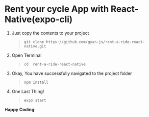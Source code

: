 # Rent your cycle App with React-Native(expo-cli)

1. Just copy the contents to your project 
   > `git clone https://github.com/gyan-js/rent-a-ride-react-native.git`
2. Open Terminal
   > `cd 
rent-a-ride-react-native
`
3. Okay, You have successfully navigated to the project folder
   > `npm install`
4. One Last Thing!
   > `expo start`

**Happy Coding**

